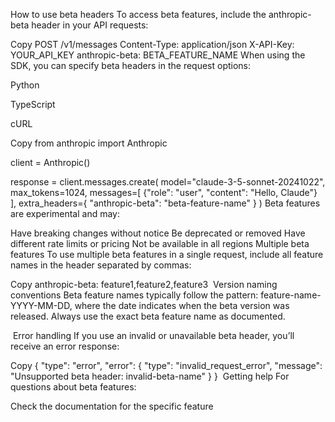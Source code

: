 How to use beta headers
To access beta features, include the anthropic-beta header in your API requests:


Copy
POST /v1/messages
Content-Type: application/json
X-API-Key: YOUR_API_KEY
anthropic-beta: BETA_FEATURE_NAME
When using the SDK, you can specify beta headers in the request options:


Python

TypeScript

cURL

Copy
from anthropic import Anthropic

client = Anthropic()

response = client.messages.create(
    model="claude-3-5-sonnet-20241022",
    max_tokens=1024,
    messages=[
        {"role": "user", "content": "Hello, Claude"}
    ],
    extra_headers={
        "anthropic-beta": "beta-feature-name"
    }
)
Beta features are experimental and may:

Have breaking changes without notice
Be deprecated or removed
Have different rate limits or pricing
Not be available in all regions
​
Multiple beta features
To use multiple beta features in a single request, include all feature names in the header separated by commas:


Copy
anthropic-beta: feature1,feature2,feature3
​
Version naming conventions
Beta feature names typically follow the pattern: feature-name-YYYY-MM-DD, where the date indicates when the beta version was released. Always use the exact beta feature name as documented.

​
Error handling
If you use an invalid or unavailable beta header, you’ll receive an error response:


Copy
{
  "type": "error",
  "error": {
    "type": "invalid_request_error",
    "message": "Unsupported beta header: invalid-beta-name"
  }
}
​
Getting help
For questions about beta features:

Check the documentation for the specific feature